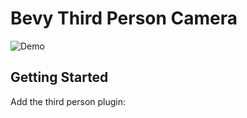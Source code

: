 # Bevy Third Person Camera

![Demo](assets/demo.gif)

## Getting Started

Add the third person plugin: 


